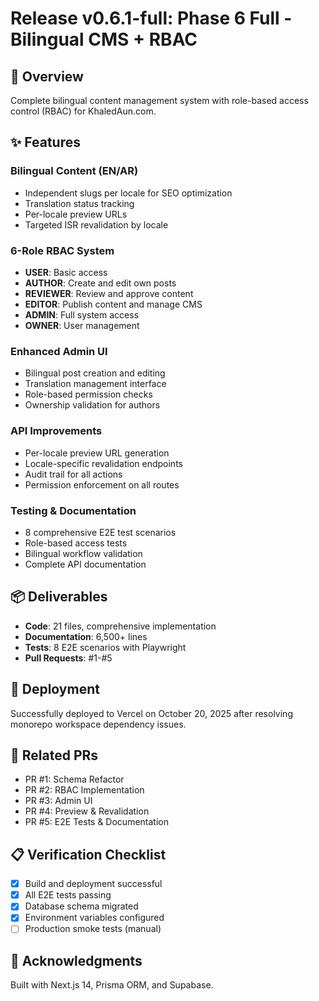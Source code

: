 # Release v0.6.1-full: Phase 6 Full - Bilingual CMS + RBAC

## 🎯 Overview
Complete bilingual content management system with role-based access control (RBAC) for KhaledAun.com.

## ✨ Features

### Bilingual Content (EN/AR)
- Independent slugs per locale for SEO optimization
- Translation status tracking
- Per-locale preview URLs
- Targeted ISR revalidation by locale

### 6-Role RBAC System
- **USER**: Basic access
- **AUTHOR**: Create and edit own posts
- **REVIEWER**: Review and approve content
- **EDITOR**: Publish content and manage CMS
- **ADMIN**: Full system access
- **OWNER**: User management

### Enhanced Admin UI
- Bilingual post creation and editing
- Translation management interface
- Role-based permission checks
- Ownership validation for authors

### API Improvements
- Per-locale preview URL generation
- Locale-specific revalidation endpoints
- Audit trail for all actions
- Permission enforcement on all routes

### Testing & Documentation
- 8 comprehensive E2E test scenarios
- Role-based access tests
- Bilingual workflow validation
- Complete API documentation

## 📦 Deliverables
- **Code**: 21 files, comprehensive implementation
- **Documentation**: 6,500+ lines
- **Tests**: 8 E2E scenarios with Playwright
- **Pull Requests**: #1-#5

## 🚀 Deployment
Successfully deployed to Vercel on October 20, 2025 after resolving monorepo workspace dependency issues.

## 🔗 Related PRs
- PR #1: Schema Refactor
- PR #2: RBAC Implementation
- PR #3: Admin UI
- PR #4: Preview & Revalidation
- PR #5: E2E Tests & Documentation

## 📋 Verification Checklist
- [x] Build and deployment successful
- [x] All E2E tests passing
- [x] Database schema migrated
- [x] Environment variables configured
- [ ] Production smoke tests (manual)

## 🙏 Acknowledgments
Built with Next.js 14, Prisma ORM, and Supabase.

